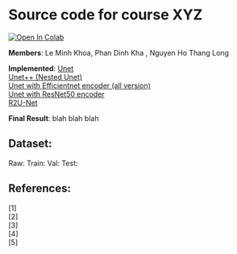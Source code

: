 # Source code for course XYZ
<p align="center">
  

</p>
<a href="https://colab.research.google.com/github/hcmus18120134/ppnckh/blob/nhtlong-dev/src/notebook/baseline.ipynb">
  <img src="https://colab.research.google.com/assets/colab-badge.svg" alt="Open In Colab"/>
</a>

</p>
<strong>Members</strong>: Le Minh Khoa, Phan Dinh Kha , Nguyen Ho Thang Long 
</a>

</p>
<strong>Implemented</strong>: 
<a href="https://github.com/hcmus18120134/ppnckh/blob/nhtlong-dev/src/models/unet.py">
  Unet
<br />
<a href="https://github.com/hcmus18120134/ppnckh/blob/nhtlong-dev/src/models/nestedunet.py">
  Unet++ (Nested Unet)
<br />
<a href="https://github.com/hcmus18120134/ppnckh/blob/nhtlong-dev/src/models/effunet.py">
  Unet with Efficientnet encoder (all version)
<br />
<a href="https://github.com/hcmus18120134/ppnckh/blob/nhtlong-dev/src/models/resunet.py">
  Unet with ResNet50 encoder
<br />
<a href="https://github.com/hcmus18120134/ppnckh/blob/nhtlong-dev/src/models/r2u.py">
  R2U-Net
</a>

<strong>Final Result</strong>: blah blah blah 

## Dataset:
Raw:
Train: 
Val:
Test:  

## References:

[1] 
<br />
[2] 
<br />
[3] 
<br />
[4] 
<br />
[5] 
